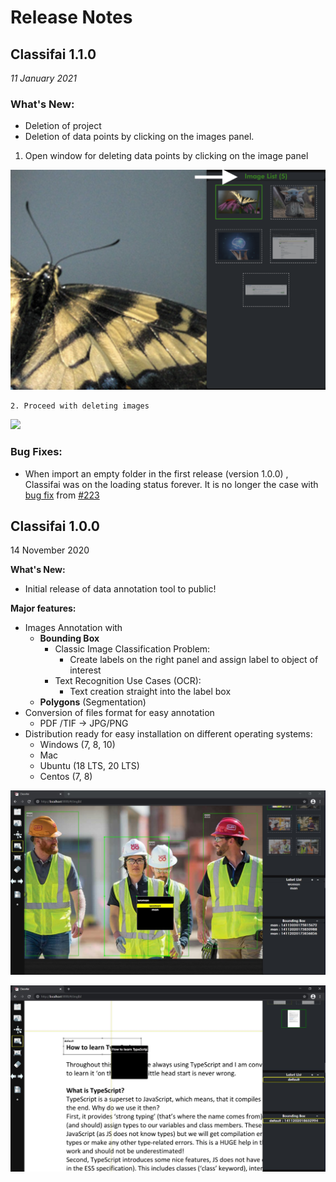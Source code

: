 # Release Notes

## **Classifai 1.1.0**

_11 January 2021_

### **What's New:**

* Deletion of project
* Deletion of data points by clicking on the images panel.

1. Open window for deleting data points by clicking on the image panel 

![](../.gitbook/assets/102965257-6f1b4a80-4528-11eb-9ae5-546223891ce4.png)

    2. Proceed with deleting images

![](https://user-images.githubusercontent.com/33477318/102965260-72163b00-4528-11eb-8ea1-7351608713bf.png)

### **Bug Fixes:**

* When import an empty folder in the first release \(version 1.0.0\) , Classifai was on the loading status forever. It is no longer the case with [bug fix](https://github.com/CertifaiAI/classifai/pull/226) from [\#223](https://github.com/CertifaiAI/classifai/issues/223)

## Classifai 1.0.0

14 November 2020

**What's New:** 

* Initial release of data annotation tool to public!

**Major features:**

* Images Annotation with
  * **Bounding Box** 
    * Classic Image Classification Problem:
      * Create labels on the right panel and assign label to object of interest
    * Text Recognition Use Cases \(OCR\):
      * Text creation straight into the label box
  * **Polygons** \(Segmentation\)
* Conversion of files format for easy annotation 
  * PDF /TIF -&gt; JPG/PNG 
* Distribution ready for easy installation on different operating systems:
  * Windows \(7, 8, 10\)
  * Mac
  * Ubuntu \(18 LTS, 20 LTS\)
  * Centos \(7, 8\)

![Image Classification Labelling Method: Assign labels created from Label List](../.gitbook/assets/woman.jpg)

![Text Recognition Labelling Method: Insert text into the blank label column](../.gitbook/assets/typescript.jpg)

